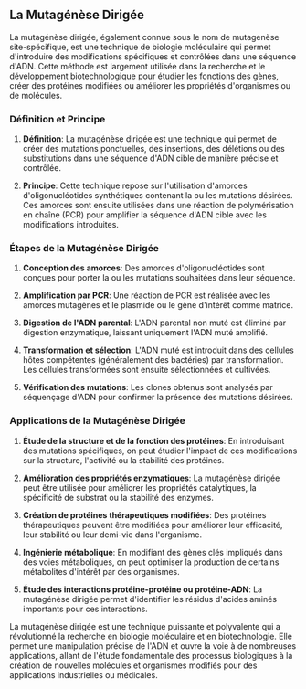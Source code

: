 ## La Mutagénèse Dirigée

La mutagénèse dirigée, également connue sous le nom de mutagenèse site-spécifique, est une technique de biologie moléculaire qui permet d'introduire des modifications spécifiques et contrôlées dans une séquence d'ADN. Cette méthode est largement utilisée dans la recherche et le développement biotechnologique pour étudier les fonctions des gènes, créer des protéines modifiées ou améliorer les propriétés d'organismes ou de molécules.

### Définition et Principe

1. **Définition**: La mutagénèse dirigée est une technique qui permet de créer des mutations ponctuelles, des insertions, des délétions ou des substitutions dans une séquence d'ADN cible de manière précise et contrôlée.

2. **Principe**: Cette technique repose sur l'utilisation d'amorces d'oligonucléotides synthétiques contenant la ou les mutations désirées. Ces amorces sont ensuite utilisées dans une réaction de polymérisation en chaîne (PCR) pour amplifier la séquence d'ADN cible avec les modifications introduites.

### Étapes de la Mutagénèse Dirigée

1. **Conception des amorces**: Des amorces d'oligonucléotides sont conçues pour porter la ou les mutations souhaitées dans leur séquence.

2. **Amplification par PCR**: Une réaction de PCR est réalisée avec les amorces mutagènes et le plasmide ou le gène d'intérêt comme matrice.

3. **Digestion de l'ADN parental**: L'ADN parental non muté est éliminé par digestion enzymatique, laissant uniquement l'ADN muté amplifié.

4. **Transformation et sélection**: L'ADN muté est introduit dans des cellules hôtes compétentes (généralement des bactéries) par transformation. Les cellules transformées sont ensuite sélectionnées et cultivées.

5. **Vérification des mutations**: Les clones obtenus sont analysés par séquençage d'ADN pour confirmer la présence des mutations désirées.

### Applications de la Mutagénèse Dirigée

1. **Étude de la structure et de la fonction des protéines**: En introduisant des mutations spécifiques, on peut étudier l'impact de ces modifications sur la structure, l'activité ou la stabilité des protéines.

2. **Amélioration des propriétés enzymatiques**: La mutagénèse dirigée peut être utilisée pour améliorer les propriétés catalytiques, la spécificité de substrat ou la stabilité des enzymes.

3. **Création de protéines thérapeutiques modifiées**: Des protéines thérapeutiques peuvent être modifiées pour améliorer leur efficacité, leur stabilité ou leur demi-vie dans l'organisme.

4. **Ingénierie métabolique**: En modifiant des gènes clés impliqués dans des voies métaboliques, on peut optimiser la production de certains métabolites d'intérêt par des organismes.

5. **Étude des interactions protéine-protéine ou protéine-ADN**: La mutagénèse dirigée permet d'identifier les résidus d'acides aminés importants pour ces interactions.

La mutagénèse dirigée est une technique puissante et polyvalente qui a révolutionné la recherche en biologie moléculaire et en biotechnologie. Elle permet une manipulation précise de l'ADN et ouvre la voie à de nombreuses applications, allant de l'étude fondamentale des processus biologiques à la création de nouvelles molécules et organismes modifiés pour des applications industrielles ou médicales.